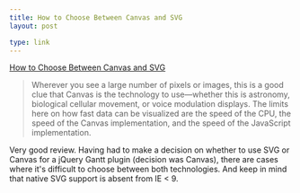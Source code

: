 ```yaml
---
title: How to Choose Between Canvas and SVG
layout: post

type: link
---
```


<a href="http://www.sitepoint.com/how-to-choose-between-canvas-and-svg/">How to Choose Between Canvas and SVG</a>

> Wherever you see a large number of pixels or images, this is a good clue that Canvas is the technology to use—whether this is astronomy, biological cellular movement, or voice modulation displays. The limits here on how fast data can be visualized are the speed of the CPU, the speed of the Canvas implementation, and the speed of the JavaScript implementation.

Very good review. Having had to make a decision on whether to use SVG or Canvas for a jQuery Gantt plugin (decision was Canvas), there are cases where it's difficult to choose between both technologies. And keep in mind that native SVG support is absent from IE < 9.
